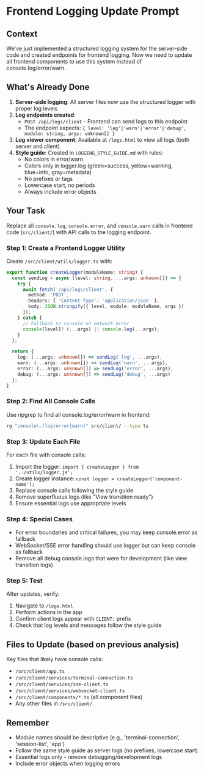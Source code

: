 # Frontend Logging Update Prompt

## Context
We've just implemented a structured logging system for the server-side code and created endpoints for frontend logging. Now we need to update all frontend components to use this system instead of console.log/error/warn.

## What's Already Done
1. **Server-side logging**: All server files now use the structured logger with proper log levels
2. **Log endpoints created**: 
   - `POST /api/logs/client` - Frontend can send logs to this endpoint
   - The endpoint expects: `{ level: 'log'|'warn'|'error'|'debug', module: string, args: unknown[] }`
3. **Log viewer component**: Available at `/logs.html` to view all logs (both server and client)
4. **Style guide**: Created in `LOGGING_STYLE_GUIDE.md` with rules:
   - No colors in error/warn
   - Colors only in logger.log (green=success, yellow=warning, blue=info, gray=metadata)
   - No prefixes or tags
   - Lowercase start, no periods
   - Always include error objects

## Your Task
Replace all `console.log`, `console.error`, and `console.warn` calls in frontend code (`src/client/`) with API calls to the logging endpoint.

### Step 1: Create a Frontend Logger Utility
Create `/src/client/utils/logger.ts` with:
```typescript
export function createLogger(moduleName: string) {
  const sendLog = async (level: string, ...args: unknown[]) => {
    try {
      await fetch('/api/logs/client', {
        method: 'POST',
        headers: { 'Content-Type': 'application/json' },
        body: JSON.stringify({ level, module: moduleName, args })
      });
    } catch {
      // Fallback to console on network error
      console[level]?.(...args) || console.log(...args);
    }
  };

  return {
    log: (...args: unknown[]) => sendLog('log', ...args),
    warn: (...args: unknown[]) => sendLog('warn', ...args),
    error: (...args: unknown[]) => sendLog('error', ...args),
    debug: (...args: unknown[]) => sendLog('debug', ...args)
  };
}
```

### Step 2: Find All Console Calls
Use ripgrep to find all console.log/error/warn in frontend:
```bash
rg "console\.(log|error|warn)" src/client/ --type ts
```

### Step 3: Update Each File
For each file with console calls:
1. Import the logger: `import { createLogger } from '../utils/logger.js';`
2. Create logger instance: `const logger = createLogger('component-name');`
3. Replace console calls following the style guide
4. Remove superfluous logs (like "View transition ready")
5. Ensure essential logs use appropriate levels

### Step 4: Special Cases
- For error boundaries and critical failures, you may keep console.error as fallback
- WebSocket/SSE error handling should use logger but can keep console as fallback
- Remove all debug console.logs that were for development (like view transition logs)

### Step 5: Test
After updates, verify:
1. Navigate to `/logs.html` 
2. Perform actions in the app
3. Confirm client logs appear with `CLIENT:` prefix
4. Check that log levels and messages follow the style guide

## Files to Update (based on previous analysis)
Key files that likely have console calls:
- `/src/client/app.ts`
- `/src/client/services/terminal-connection.ts`
- `/src/client/services/sse-client.ts`
- `/src/client/services/websocket-client.ts`
- `/src/client/components/*.ts` (all component files)
- Any other files in `/src/client/`

## Remember
- Module names should be descriptive (e.g., 'terminal-connection', 'session-list', 'app')
- Follow the same style guide as server logs (no prefixes, lowercase start)
- Essential logs only - remove debugging/development logs
- Include error objects when logging errors